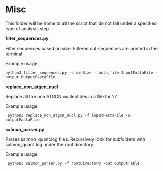 # Misc 
This folder will be home to all the script that do not fall under a specified type of analysis step

**filter_sequences.py**

Filter sequences based on size. Filtered out sequences are printed in the terminal

Example usage: 

``` python3 filter_sequences.py -s minSize -fasta_file InputFastaFile -output OutputFastaFile ``` 


**replace_non_atgcn_nucl**

Replace all the non ATGCN nucleotides in a file for 'n'

Example usage: 

```  python3 replace_non_atgcn_nucl.py -f inputFastaFile -o outputFastaFile ``` 

**salmon_parser.py** 

Parses salmon_quant.log files. Recursively look for subfolders with salmon_quant.log under the root directory

Example usage: 

```  python3 salmon_parser.py -f rootDirectory -out outputTable ``` 